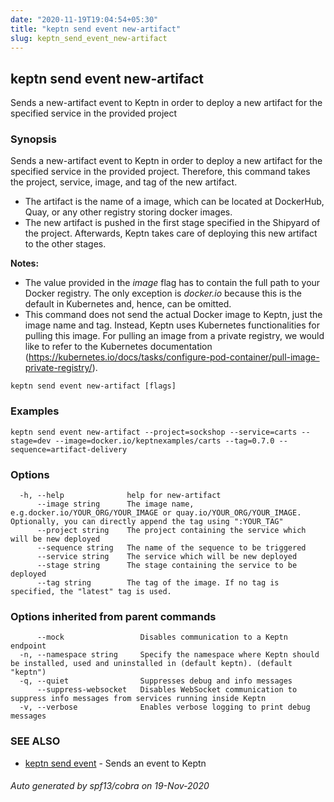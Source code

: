 ```yaml
---
date: "2020-11-19T19:04:54+05:30"
title: "keptn send event new-artifact"
slug: keptn_send_event_new-artifact
---
```

## keptn send event new-artifact

Sends a new-artifact event to Keptn in order to deploy a new artifact for the specified service in the provided project

### Synopsis

Sends a new-artifact event to Keptn in order to deploy a new artifact for the specified service in the provided project.
Therefore, this command takes the project, service, image, and tag of the new artifact.

* The artifact is the name of a image, which can be located at DockerHub, Quay, or any other registry storing docker images. 
* The new artifact is pushed in the first stage specified in the Shipyard of the project. Afterwards, Keptn takes care of deploying this new artifact to the other stages.

**Notes:**
* The value provided in the *image* flag has to contain the full path to your Docker registry. The only exception is *docker.io* because this is the default in Kubernetes and, hence, can be omitted.
* This command does not send the actual Docker image to Keptn, just the image name and tag. Instead, Keptn uses Kubernetes functionalities for pulling this image.
For pulling an image from a private registry, we would like to refer to the Kubernetes documentation (https://kubernetes.io/docs/tasks/configure-pod-container/pull-image-private-registry/).


```
keptn send event new-artifact [flags]
```

### Examples

```
keptn send event new-artifact --project=sockshop --service=carts --stage=dev --image=docker.io/keptnexamples/carts --tag=0.7.0 --sequence=artifact-delivery
```

### Options

```
  -h, --help              help for new-artifact
      --image string      The image name, e.g.docker.io/YOUR_ORG/YOUR_IMAGE or quay.io/YOUR_ORG/YOUR_IMAGE. Optionally, you can directly append the tag using ":YOUR_TAG"
      --project string    The project containing the service which will be new deployed
      --sequence string   The name of the sequence to be triggered
      --service string    The service which will be new deployed
      --stage string      The stage containing the service to be deployed
      --tag string        The tag of the image. If no tag is specified, the "latest" tag is used.
```

### Options inherited from parent commands

```
      --mock                 Disables communication to a Keptn endpoint
  -n, --namespace string     Specify the namespace where Keptn should be installed, used and uninstalled in (default keptn). (default "keptn")
  -q, --quiet                Suppresses debug and info messages
      --suppress-websocket   Disables WebSocket communication to suppress info messages from services running inside Keptn
  -v, --verbose              Enables verbose logging to print debug messages
```

### SEE ALSO

* [keptn send event](../keptn_send_event/)	 - Sends an event to Keptn

###### Auto generated by spf13/cobra on 19-Nov-2020
